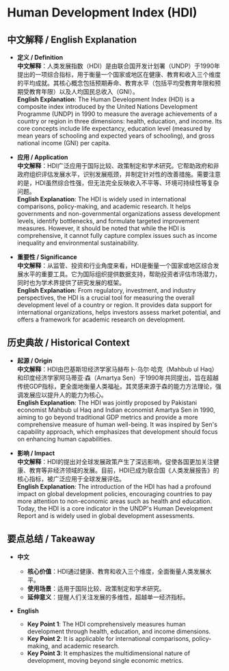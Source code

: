 # Human Development Index (HDI)

## 中文解释 / English Explanation

* **定义 / Definition**  
  **中文解释**：人类发展指数（HDI）是由联合国开发计划署（UNDP）于1990年提出的一项综合指标，用于衡量一个国家或地区在健康、教育和收入三个维度的平均成就。其核心概念包括预期寿命、教育水平（包括平均受教育年限和预期受教育年限）以及人均国民总收入（GNI）。  
  **English Explanation**: The Human Development Index (HDI) is a composite index introduced by the United Nations Development Programme (UNDP) in 1990 to measure the average achievements of a country or region in three dimensions: health, education, and income. Its core concepts include life expectancy, education level (measured by mean years of schooling and expected years of schooling), and gross national income (GNI) per capita.

* **应用 / Application**  
  **中文解释**：HDI广泛应用于国际比较、政策制定和学术研究。它帮助政府和非政府组织评估发展水平，识别发展瓶颈，并制定针对性的改善措施。需要注意的是，HDI虽然综合性强，但无法完全反映收入不平等、环境可持续性等复杂问题。  
  **English Explanation**: The HDI is widely used in international comparisons, policy-making, and academic research. It helps governments and non-governmental organizations assess development levels, identify bottlenecks, and formulate targeted improvement measures. However, it should be noted that while the HDI is comprehensive, it cannot fully capture complex issues such as income inequality and environmental sustainability.

* **重要性 / Significance**  
  **中文解释**：从监管、投资和行业角度来看，HDI是衡量一个国家或地区综合发展水平的重要工具。它为国际组织提供数据支持，帮助投资者评估市场潜力，同时也为学术界提供了研究发展的框架。  
  **English Explanation**: From regulatory, investment, and industry perspectives, the HDI is a crucial tool for measuring the overall development level of a country or region. It provides data support for international organizations, helps investors assess market potential, and offers a framework for academic research on development.

## 历史典故 / Historical Context

* **起源 / Origin**  
  **中文解释**：HDI由巴基斯坦经济学家马赫布卜·乌尔·哈克（Mahbub ul Haq）和印度经济学家阿马蒂亚·森（Amartya Sen）于1990年共同提出，旨在超越传统GDP指标，更全面地衡量人类福祉。其灵感来源于森的能力方法理论，强调发展应以提升人的能力为核心。  
  **English Explanation**: The HDI was jointly proposed by Pakistani economist Mahbub ul Haq and Indian economist Amartya Sen in 1990, aiming to go beyond traditional GDP metrics and provide a more comprehensive measure of human well-being. It was inspired by Sen's capability approach, which emphasizes that development should focus on enhancing human capabilities.

* **影响 / Impact**  
  **中文解释**：HDI的提出对全球发展政策产生了深远影响，促使各国更加关注健康、教育等非经济领域的发展。目前，HDI已成为联合国《人类发展报告》的核心指标，被广泛应用于全球发展评估。  
  **English Explanation**: The introduction of the HDI has had a profound impact on global development policies, encouraging countries to pay more attention to non-economic areas such as health and education. Today, the HDI is a core indicator in the UNDP's Human Development Report and is widely used in global development assessments.

## 要点总结 / Takeaway

* **中文**  
  - **核心价值**：HDI通过健康、教育和收入三个维度，全面衡量人类发展水平。  
  - **使用场景**：适用于国际比较、政策制定和学术研究。  
  - **延伸意义**：提醒人们关注发展的多维性，超越单一经济指标。

* **English**  
  - **Key Point 1**: The HDI comprehensively measures human development through health, education, and income dimensions.  
  - **Key Point 2**: It is applicable for international comparisons, policy-making, and academic research.  
  - **Key Point 3**: It emphasizes the multidimensional nature of development, moving beyond single economic metrics.